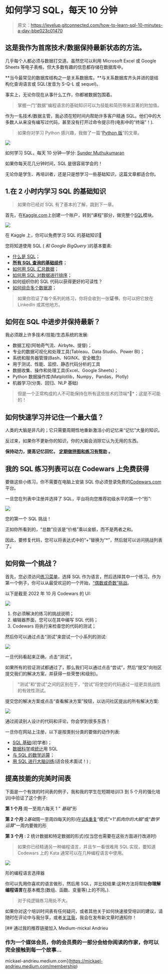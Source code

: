 # 如何学习 SQL，每天 10 分钟

> 原文：<https://levelup.gitconnected.com/how-to-learn-sql-10-minutes-a-day-bbe023c01470>

## 这是我作为首席技术/数据保持最新状态的方法。

几乎每个人都必须与数据打交道。虽然您可以利用 Microsoft Excel 或 Google Sheets 等电子表格，但大多数有趣的信息都存储在数据库中。

**当今最常见的数据库结构之一是关系数据库。**与关系数据库齐头并进的是结构化查询语言或 SQL(发音为 S-Q-L 或 sequel)。

事实上，无论你现在从事什么工作，你都被数据包围着。

> 掌握一门“数据”编程语言的基础知识可以为技能和简历带来显著的附加值。

作为一名技术/数据主管，我必须在短时间内帮助许多客户精通 SQL。他们中的大多数人从来没有编写过代码，甚至没有打开过命令提示符(电影中的“终端”！).

> 如果你对学习 Python 感兴趣，我做了一篇“[Python 版](/master-python-10-minutes-a-day-5aeab489e227)”的文章。

![](img/d824655ad9cb5c009a7e0917077ceaba.png)

如何学习 SQL，每天 10 分钟—学分: [Sunder Muthukumaran](https://unsplash.com/@sunder_2k25?utm_source=medium&utm_medium=referral)

如果你每天花几分钟时间，SQL 是很容易学会的！

无论你是学生、再培训者，还是只是想学习一些基础知识，这篇文章都适合你。

## 1.在 2 小时内学习 SQL 的基础知识

> 如果你已经对 SQL 有了基本的了解，跳到下一章。

首先，在[Kaggle.com](https://www.kaggle.com/)上创建一个账户，转到“课程”部分，做完整个[SQL](https://www.kaggle.com/learn/intro-to-sql)模块。

![](img/5aa3e8afb58bc276e638de26a180f3fb.png)

在 Kaggle 上，你可以免费学习 SQL 的基础知识🚀

您将知道使用 SQL ( *和 Google BigQuery* )的基本要素:

*   [什么是 SQL](https://www.kaggle.com/code/dansbecker/getting-started-with-sql-and-bigquery)；
*   [**所有 SQL 查询的基础组件**](https://www.kaggle.com/code/dansbecker/select-from-where)；
*   [如何用 SQL 汇总数据](https://www.kaggle.com/code/dansbecker/group-by-having-count)；
*   [如何用 SQL 对数据进行排序](https://www.kaggle.com/code/dansbecker/order-by)；
*   如何组织你的 SQL 代码以获得更好的可读性？
*   [如何组合多个数据源](https://www.kaggle.com/code/dansbecker/joining-data)；

> 如果你验证了每个系列的练习，你将会收到一张**证书**，你可以把它放在 LinkedIn 或其他地方。

## 如何在 SQL 中进步并保持最新？

我必须跟上许多技术/技能/生态系统的发展:

*   数据工程(阿帕奇气流、Airbyte、提督)；
*   专业的数据可视化和处理工具(Tableau、Data Studio、Power BI)；
*   系统和服务器管理(Bash、NGINX、安全概念)
*   用于测试、性能、监控、静态代码分析的工具
*   数据收集、操作和处理工具(Excel、Google Sheets)；
*   Python 数据操作库(Matplotlib，Numpy，Pandas，Plotly)
*   机器学习(分类、回归、NLP 基础)

> 但是一个正常构成的人不可能保持在所有这些技术的顶端*🤨*；这是不可能的！

## 如何快速学习并记住一个最大值？

人类的大脑是非凡的；它只需要周期性地重新激活小的记忆来“记忆”大量的知识。

反过来，如果你不更新你的知识，你的大脑会消除它认为无用的东西。

**保持动力，提高记忆回忆，** [**定期做拼图和练习有帮助**](https://en.wikipedia.org/wiki/Kata#Outside_martial_arts) **。**

## 我的 SQL 练习列表可以在 Codewars 上免费获得

要做这些小练习，你不需要在电脑上安装 SQL 你必须登录免费的[Codewars.com](https://www.codewars.com/)平台。

一旦您在列表中注册并选择了 SQL，平台将向您推荐初级水平的第一个“形”:

![](img/9bfec83ed1d7dced384e6e25d59165ae.png)

您的第一个 SQL 挑战！

正如你所看到的，“总数”应该是“价格”乘以金额，而不是两者之和。

因此，要修复代码，您可以将表达式中的“+”替换为“*”，然后就可以访问挑战列表了。

## 如何做一个挑战？

首先，您必须访问[练习菜单](https://www.codewars.com/kata/latest/my-languages)，选择 SQL 作为语言，然后选择其中一个练习。作为第一个例子，你可以从最受欢迎的一个开始，[“偶数或奇数”挑战](https://www.codewars.com/kata/latest/my-languages)。

以下是截至 2022 年 10 月 Codewars 的 UI:

![](img/00ad5a6dcba97986b237bcf79cd418e1.png)

1.  你必须解决的练习的挑战说明；
2.  编辑器界面，您可以在其中编写 SQL 代码；
3.  Codewars 将执行来检查您的代码的测试；

然后你可以通过点击“测试”来尝试一个小系列的测试:

![](img/649320211cf283ceb662e266773aab0e.png)

一旦代码看起来正确，点击“测试”。

如果所有的验证测试都通过了，那么我们可以通过点击“尝试”，然后“提交”向社区提交我们的解决方案，并获得一些荣誉(和级别)。

> “测试”和“尝试”之间的区别在于，“尝试”将使您的代码通过一组更具挑战性的有效性测试。

提交您的解决方案或点击“查看解决方案”按钮，以访问社区提出的所有解决方案:

![](img/411dc90a45d01878be919e0f41b68461.png)

通过阅读别人设计的代码和评论，你会学到很多东西！

一旦你在网站上注册，以下是按类别分类的要做的动作列表:

*   [SQL 基础](https://www.codewars.com/kata/search/sql?q=&tags=Fundamentals&beta=false&order_by=sort_date%20desc)(初学者)；
*   [数据科学](https://www.codewars.com/kata/search/sql?q=&tags=Data%20Science&beta=false&order_by=sort_date%20desc)或[统计](https://www.codewars.com/kata/search/sql?q=&tags=Statistics&beta=false&order_by=sort_date%20desc)用 SQL
*   [与 SQL 的数学运算](https://www.codewars.com/kata/search/sql?q=&tags=Mathematics&beta=false&order_by=sort_date%20desc)；
*   [用 SQL 进行大脑训练](https://www.codewars.com/kata/search/sql?q=&tags=Algorithms&beta=false&order_by=sort_date%20desc)(适合技术面试！) ;

## 提高技能的完美时间表

下面是一个有效的时间表的例子，我和我的学生在短期培训(3 到 5 个月的强化培训)中验证了这个例子:

**第 1 个月**:周一至周六每天 1 " *基础*"形

**第 2 个月**:2*基础*周一至周四每天的形(在[试&重复](https://www.sneci.com/blog/the-kata-method-improvement-adaptation-for-better-results/)“模式”+1“*肌肉你的大脑*”或“*数学运算*”一周内要做的形

**第 3 个月** : 2 统计数据和特定数据的形式(仅当您也需要在这些方面进行改进时)

> 如果你已经精通另一种编程语言，并且乍一看很难用 SQL 实现，要知道 Codewars 上的 Kata 通常可以在几种编程语言中使用。

![](img/804737d3ca3db09af031f9773b38bccd.png)

形的编程语言选择器

你可以先用你喜欢的语言做形，然后用 SQL，并比较结果:这种方法将帮助**你理解编程语言**在基本概念(数组、函数、变量等)上的不同。).

> 对于纯逻辑练习用处不大。

如果你对这个培训时间表有任何疑问，或者其他关于如何快速接受培训的建议，请随时在评论中与我分享，或者[关注我](https://medium.com/@mickael-andrieu/)，我会在发布新文章时通知你！

[](https://mickael-andrieu.medium.com/membership) [## 通过我的推荐链接加入 Medium-mickal Andrieu

### 作为一个媒体会员，你的会员费的一部分会给你阅读的作家，你可以完全接触到每一个故事…

mickael-andrieu.medium.com](https://mickael-andrieu.medium.com/membership)